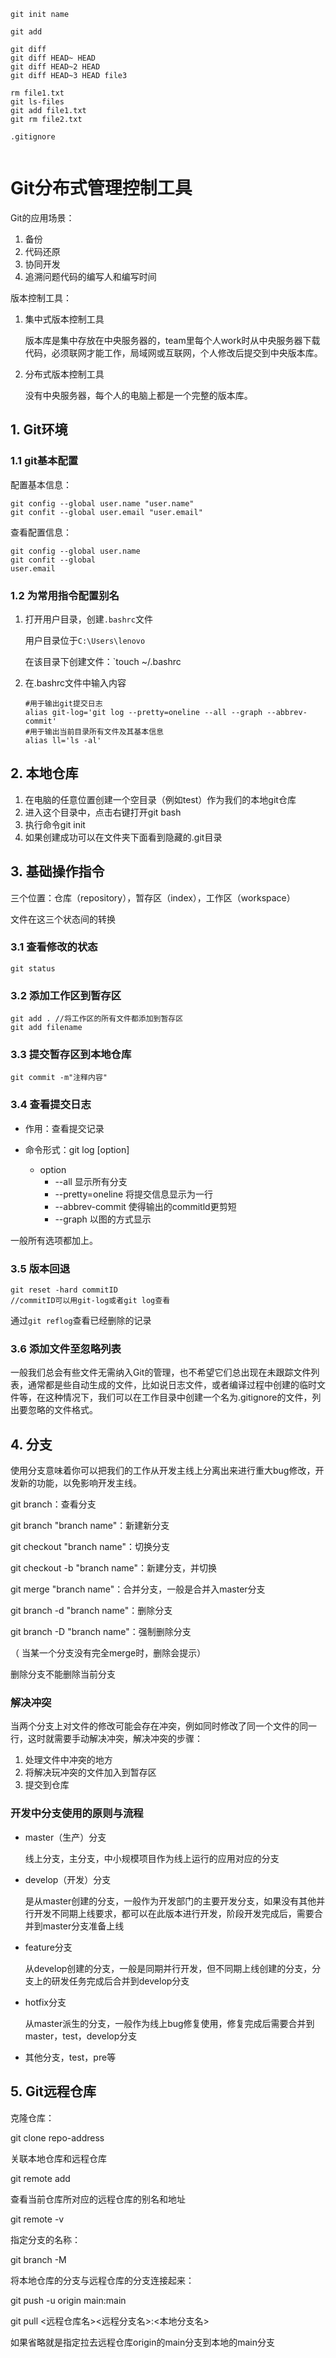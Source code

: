 ```git init
git init name

git add

git diff 
git diff HEAD~ HEAD
git diff HEAD~2 HEAD
git diff HEAD~3 HEAD file3

rm file1.txt
git ls-files
git add file1.txt
git rm file2.txt

.gitignore


```

# Git分布式管理控制工具

Git的应用场景：

1. 备份
2. 代码还原
3. 协同开发
4. 追溯问题代码的编写人和编写时间

版本控制工具：

1. 集中式版本控制工具

   版本库是集中存放在中央服务器的，team里每个人work时从中央服务器下载代码，必须联网才能工作，局域网或互联网，个人修改后提交到中央版本库。

2. 分布式版本控制工具

   没有中央服务器，每个人的电脑上都是一个完整的版本库。



## 1. Git环境

### 1.1 git基本配置

配置基本信息：

```
git config --global user.name "user.name"
git confit --global user.email "user.email"
```

查看配置信息：

```
git config --global user.name
git confit --global
user.email
```

### 1.2 为常用指令配置别名

1. 打开用户目录，创建`.bashrc`文件

   用户目录位于`C:\Users\lenovo`

   在该目录下创建文件：`touch ~/.bashrc

2. 在.bashrc文件中输入内容

   ```shell
   #用于输出git提交日志
   alias git-log='git log --pretty=oneline --all --graph --abbrev-commit'
   #用于输出当前目录所有文件及其基本信息
   alias ll='ls -al'
   ```

   

## 2. 本地仓库

1. 在电脑的任意位置创建一个空目录（例如test）作为我们的本地git仓库
2. 进入这个目录中，点击右键打开git bash
3. 执行命令git init
4. 如果创建成功可以在文件夹下面看到隐藏的.git目录

## 3. 基础操作指令

三个位置：仓库（repository），暂存区（index），工作区（workspace）

文件在这三个状态间的转换

### 3.1 查看修改的状态

```
git status
```

### 3.2 添加工作区到暂存区

```
git add . //将工作区的所有文件都添加到暂存区
git add filename
```



### 3.3 提交暂存区到本地仓库

```
git commit -m"注释内容"
```

### 3.4 查看提交日志

- 作用：查看提交记录

- 命令形式：git log [option]
  - option
    - --all 显示所有分支
    - --pretty=oneline 将提交信息显示为一行
    - --abbrev-commit 使得输出的commitld更剪短
    - --graph 以图的方式显示

一般所有选项都加上。

### 3.5 版本回退

```
git reset -hard commitID
//commitID可以用git-log或者git log查看
```

通过`git reflog`查看已经删除的记录

### 3.6 添加文件至忽略列表

一般我们总会有些文件无需纳入Git的管理，也不希望它们总出现在未跟踪文件列表，通常都是些自动生成的文件，比如说日志文件，或者编译过程中创建的临时文件等，在这种情况下，我们可以在工作目录中创建一个名为.gitignore的文件，列出要忽略的文件格式。

## 4. 分支

使用分支意味着你可以把我们的工作从开发主线上分离出来进行重大bug修改，开发新的功能，以免影响开发主线。

git branch：查看分支

git branch "branch name"：新建新分支

git checkout "branch name"：切换分支

git checkout -b "branch name"：新建分支，并切换

git merge "branch name"：合并分支，一般是合并入master分支

git branch -d "branch name"：删除分支

git branch -D "branch name"：强制删除分支

（ 当某一个分支没有完全merge时，删除会提示）

删除分支不能删除当前分支

### 解决冲突

当两个分支上对文件的修改可能会存在冲突，例如同时修改了同一个文件的同一行，这时就需要手动解决冲突，解决冲突的步骤：

1. 处理文件中冲突的地方
2. 将解决玩冲突的文件加入到暂存区
3. 提交到仓库

### 开发中分支使用的原则与流程

- master（生产）分支

  线上分支，主分支，中小规模项目作为线上运行的应用对应的分支

- develop（开发）分支

  是从master创建的分支，一般作为开发部门的主要开发分支，如果没有其他并行开发不同期上线要求，都可以在此版本进行开发，阶段开发完成后，需要合并到master分支准备上线

- feature分支

  从develop创建的分支，一般是同期并行开发，但不同期上线创建的分支，分支上的研发任务完成后合并到develop分支

- hotfix分支

  从master派生的分支，一般作为线上bug修复使用，修复完成后需要合并到master，test，develop分支

- 其他分支，test，pre等

## 5. Git远程仓库

克隆仓库：

git clone repo-address





关联本地仓库和远程仓库

git remote add <short name> <url>

查看当前仓库所对应的远程仓库的别名和地址

git remote -v

指定分支的名称：

git branch -M <name>

将本地仓库的分支与远程仓库的分支连接起来：

git push -u origin main:main



git pull <远程仓库名><远程分支名>:<本地分支名>

如果省略就是指定拉去远程仓库origin的main分支到本地的main分支



